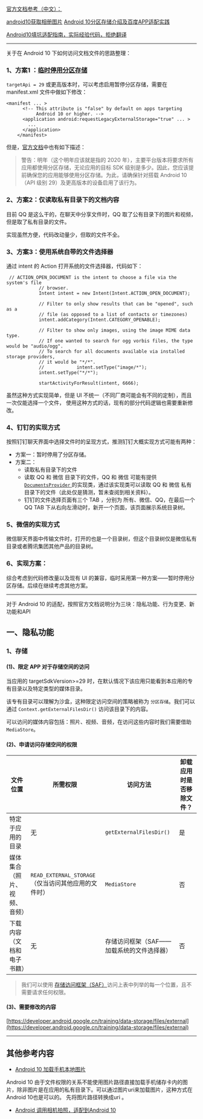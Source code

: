 [官方文档参考（中文）：](https://developer.android.google.cn/about/versions/10)

[android10获取相册图片](https://www.cnblogs.com/wang-jingyuan/p/12174051.html)
[Android 10分区存储介绍及百度APP适配实践](https://mp.weixin.qq.com/s/djTZykAvPc3uWcdvAjHZMw)

[Android10填坑适配指南，实际经验代码，拒绝翻译](https://juejin.im/post/5ddb2b5b51882573461819e0#heading-7)


---

关于在 Android 10 下如何访问文档文件的思路整理：

### 1、方案1 ：[临时停用分区存储](https://developer.android.google.cn/training/data-storage/files/external-scoped)

`targetApi = 29` 或更高版本时，可以考虑启用暂停分区存储，需要在 manifest.xml 文件中做如下修改：

```
<manifest ... >
      <!-- This attribute is "false" by default on apps targeting
           Android 10 or higher. -->
      <application android:requestLegacyExternalStorage="true" ... >
        ...
      </application>
    </manifest>
```

但是，[官方文档](https://developer.android.google.cn/training/data-storage/files/external-scoped)中也有如下描述：

>警告：明年（这个明年应该就是指的 2020 年），主要平台版本将要求所有应用都使用分区存储，无论应用的目标 SDK 级别是多少。因此，您应该提前确保您的应用能够使用分区存储。为此，请确保针对搭载 Android 10（API 级别 29）及更高版本的设备启用了该行为。

### 2、方案2：仅读取私有目录下的文档内容

目前 QQ 是这么干的，在聊天中分享文件时，QQ 取了公有目录下的图片和视频，但是取了私有目录的文件。

实现虽然方便，代码改动量少，但取的文件不全。

### 3、方案3：使用系统自带的文件选择器

通过 intent 的 Action 打开系统的文件选择器，代码如下：

```
 // ACTION_OPEN_DOCUMENT is the intent to choose a file via the system's file
            // browser.
            Intent intent = new Intent(Intent.ACTION_OPEN_DOCUMENT);

            // Filter to only show results that can be "opened", such as a
            // file (as opposed to a list of contacts or timezones)
            intent.addCategory(Intent.CATEGORY_OPENABLE);

            // Filter to show only images, using the image MIME data type.
            // If one wanted to search for ogg vorbis files, the type would be "audio/ogg".
            // To search for all documents available via installed storage providers,
            // it would be "*/*".
            //            intent.setType("image/*");
            intent.setType("*/*");

            startActivityForResult(intent, 6666);
```

虽然这种方式实现简单，但是 UI 不统一（不同厂商可能会有不同的定制），而且一次仅能选择一个文件， 使用这种方式的话，现有的部分代码逻辑也需要重新修改。

### 4、钉钉的实现方式

按照钉钉聊天界面中选择文件时的呈现方式，推测钉钉大概实现方式可能有两种：

* 方案一：暂时停用了分区存储。
* 方案二：
	* 读取私有目录下的文件
	* 读取 QQ 和 微信 目录下的文件，QQ 和 微信 可能有提供 [`DocumentsProvider` ](https://developer.android.google.cn/guide/topics/providers/create-document-provider)的实现类，通过该实现类可以读取 QQ 和 微信 私有目录下的文件（此处仅是猜测，暂未查阅到相关资料）。
	* 钉钉的文件选择页面有三个 TAB ，分别为 所有、微信、QQ，在最后一个 QQ TAB 下从右向左滑动时，新开一个页面，该页面展示系统目录树。

### 5、微信的实现方式

微信聊天界面中传输文件时，打开的也是一个目录树，但这个目录树仅是微信私有目录或者腾讯集团其他产品的目录树。  

### 6、实现方案：

综合考虑到代码修改量以及现有 UI 的兼容，临时采用第一种方案——暂时停用分区存储。后续在继续考虑其他方案。
 
---

对于 Android 10 的适配，按照官方文档说明分为三块：隐私功能、行为变更、新功能和API

## 一、隐私功能

### 1、存储

#### (1)、限定 APP 对于存储空间的访问

当应用的 targetSdkVersion>=29 时，在默认情况下该应用只能看到本应用的专有目录以及特定类型的媒体目录。

该专有目录可以理解为沙盒，这种限定访问空间的策略被称为 `分区存储`。我们可以通过 `Context.getExternalFilesDir()` 访问该目录下的内容。

可以访问的媒体内容包括：照片、视频、音频，在访问这些内容时我们需要借助 `MediaStore`。


#### (2)、申请访问存储空间的权限

文件位置 | 所需权限 | 访问方法  | 卸载应用时是否移除文件？
---|---|---|---
特定于应用的目录 | 无 | `getExternalFilesDir()` | 是
媒体集合（照片、视频、音频）| `READ_EXTERNAL_STORAGE`（仅当访问其他应用的文件时）| `MediaStore` | 否
下载内容（文档和电子书籍）| 无 | 存储访问框架（SAF——加载系统的文件选择器）| 否


> 我们可以使用 [存储访问框架（SAF）](https://developer.android.google.cn/guide/topics/providers/document-provider)访问上表中列举的每一个位置，且不需要请求任何权限。

#### (3)、需要修改的内容

[https://developer.android.google.cn/training/data-storage/files/external](https://developer.android.google.cn/training/data-storage/files/external)


---

## 其他参考内容

* [Android 10 加载手机本地图片](https://juejin.im/post/5d80ef726fb9a06aeb10f223?utm_source=gold_browser_extension)

Android 10 由于文件权限的关系不能使用图片路径直接加载手机储存卡内的图片，除非图片是在应用的私有目录下。可以通过图片uri来加载图片，这种方式在 Android 10也是可以的。 先将图片路径转换成uri 。

* [Android 调用相机拍照，适配到Android 10](https://juejin.im/post/5d80edb76fb9a06b1c746176?utm_source=gold_browser_extension)